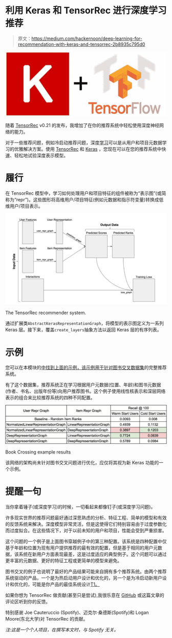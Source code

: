 # 利用 Keras 和 TensorRec 进行深度学习推荐

> 原文：<https://medium.com/hackernoon/deep-learning-for-recommendation-with-keras-and-tensorrec-2b8935c795d0>

![](img/ba584031961e6170dcccb4ea04d42481.png)

随着 [TensorRec](https://github.com/jfkirk/tensorrec) v0.21 的发布，我增加了在你的推荐系统中轻松使用深度神经网络的能力。

对于一些推荐问题，例如冷启动推荐问题，深度[学习](https://hackernoon.com/tagged/learning)可以是从用户和项目元数据学习的优雅解决方案。使用 [TensorRec](https://github.com/jfkirk/tensorrec) 和 [Keras](https://keras.io/) ，您现在可以在您的推荐系统中快速、轻松地试验深度表示模型。

# 履行

在 TensorRec 模型中，学习如何处理用户和项目特征的组件被称为“表示图”(或简称为“repr”)。这些图形将高维用户/项目特征(例如元数据和指示符变量)转换成低维用户/项目表示。

![](img/41a4a94b9451c1dba68536a8987489b1.png)

The TensorRec recommender system.

通过扩展类`AbstractKerasRepresentationGraph`，将模型的表示图定义为一系列 Keras 层。接下来，覆盖`create_layers`抽象方法以返回 Keras 层的有序列表。

# **示例**

您可以在本模块的[中找到上面的示例，该示例用于针对](https://github.com/jfkirk/tensorrec/blob/master/examples/keras_example.py)[图书交叉数据集](http://www2.informatik.uni-freiburg.de/~cziegler/BX/)的完整推荐系统。

有了这个数据集，推荐系统正在学习根据用户元数据(位置、年龄)和图书元数据(作者、书名、出版年份等)向用户推荐图书。这个例子使用线性核表示和深层网络表示的组合来比较推荐系统的四种不同配置。

![](img/55a22a6c4c0ce52f7ed351f6aab6c0b5.png)

Book Crossing example results

该网络的架构尚未针对图书交叉问题进行优化，应仅将其视为新 Keras 功能的一个示例。

# **提醒一句**

当你拿着锤子(或深度学习)的时候，一切看起来都像钉子(或深度学习问题)。

许多现实世界的推荐问题最好通过深思熟虑的分析、特征工程、简单的模型和有效的反馈系统来解决。深度模型非常灵活，但是这使得它们特别容易由于过度参数化而过度拟合。在这些情况下，对于以前未知的用户和项目，性能会受到严重损害。

这个问题的一个例子是上面图书穿越例子中的第三种配置。该系统是四种配置中仅基于年龄和位置为现有用户提供推荐的最有效的配置，但是基于相同的用户元数据，该系统在新用户方面表现最差，这是过度适应的典型例子。这个问题可以通过更丰富的元数据、更好的特征工程或更简单的模型来避免。

图书交叉的例子也说明了最好的产品结果可能来自拥有多个推荐系统。由两个推荐系统驱动的产品，一个是为热启动用户设计和优化的，另一个是为冷启动新用户设计和优化的，可能是你产品的最佳系统设计[T1。](https://hackernoon.com/tagged/design)

如果你想为 TensorRec 做贡献(甚至只是尝试),我很乐意在 [GitHub](https://github.com/jfkirk/tensorrec) 或这篇文章的评论区听到你的反馈。

特别感谢 Joe Cauteruccio (Spotify)、迈克尔·桑德斯(Spotify)和 Logan Moore(东北大学)对 TensorRec 的贡献。

*注:这是一个个人项目，在撰写本文时，与 Spotify 无关。*